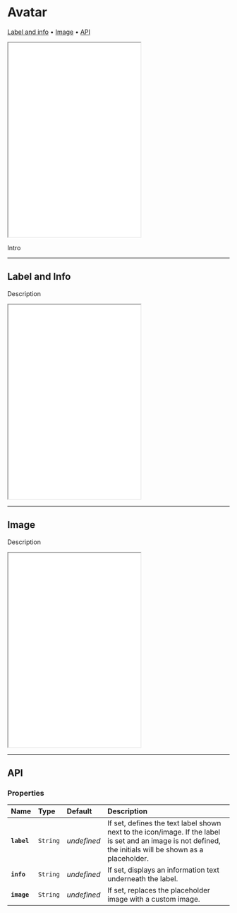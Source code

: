 # Avatar

[Label and info](components/avatar#label-and-info) • [Image](components/avatar#image) • [API](components/avatar#api)

<iframe src="./assets/demos/components/avatar/main.html" height="440px"></iframe>

Intro 

---

## Label and Info

Description

<iframe src="./assets/demos/components/avatar/label-and-info.html" height="440px"></iframe>

---

## Image

Description

<iframe src="./assets/demos/components/avatar/image.html" height="440px"></iframe>

---

## API

### Properties

| Name | Type | Default | Description |
| :-- | :-- | :-- | :-- |
| **`label`** | `String` | _undefined_ | If set, defines the text label shown next to the icon/image. If the label is set and an image is not defined, the initials will be shown as a placeholder. |
| **`info`** | `String` | _undefined_ | If set, displays an information text underneath the label. |
| **`image`** | `String` | _undefined_ | If set, replaces the placeholder image with a custom image. |